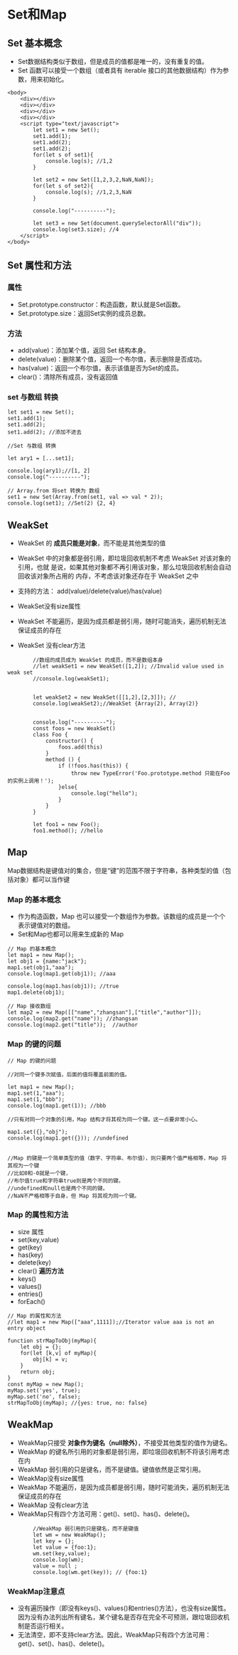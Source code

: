 # Set和Map

## Set 基本概念
* Set数据结构类似于数组，但是成员的值都是唯一的，没有重复的值。
* Set 函数可以接受一个数组（或者具有 iterable 接口的其他数据结构）作为参数，用来初始化。

```
<body>
    <div></div>
    <div></div>
    <div></div>
    <div></div>
    <script type="text/javascript">
        let set1 = new Set();
        set1.add(1);
        set1.add(2);
        set1.add(2);
        for(let s of set1){
            console.log(s); //1,2
        }

        let set2 = new Set([1,2,3,2,NaN,NaN]);
        for(let s of set2){
            console.log(s); //1,2,3,NaN
        }

        console.log("----------");

        let set3 = new Set(document.querySelectorAll("div"));
        console.log(set3.size); //4
    </script>
</body>
```

## Set 属性和方法
### 属性
* Set.prototype.constructor：构造函数，默认就是Set函数。
* Set.prototype.size：返回Set实例的成员总数。
 
### 方法
* add(value)：添加某个值，返回 Set 结构本身。
* delete(value)：删除某个值，返回一个布尔值，表示删除是否成功。
* has(value)：返回一个布尔值，表示该值是否为Set的成员。
* clear()：清除所有成员，没有返回值

### set 与数组 转换
```
let set1 = new Set();
set1.add(1);
set1.add(2);
set1.add(2); //添加不进去

//Set 与数组 转换

let ary1 = [...set1];
 
console.log(ary1);//[1, 2]
console.log("----------");

// Array.from 将set 转换为 数组
set1 = new Set(Array.from(set1, val => val * 2));
console.log(set1); //Set(2) {2, 4}
```

## WeakSet
* WeakSet 的 __成员只能是对象__，而不能是其他类型的值
* WeakSet 中的对象都是弱引用，即垃圾回收机制不考虑 WeakSet 对该对象的引用，也就
  是说，如果其他对象都不再引用该对象，那么垃圾回收机制会自动回收该对象所占用的
  内存，不考虑该对象还存在于 WeakSet 之中

* 支持的方法： add(value)/delete(value)/has(value)
* WeakSet没有size属性   
* WeakSet 不能遍历，是因为成员都是弱引用，随时可能消失，遍历机制无法保证成员的存在
* WeakSet 没有clear方法

```
        //数组的成员成为 WeakSet 的成员，而不是数组本身
        //let weakSet1 = new WeakSet([1,2]); //Invalid value used in weak set
        //console.log(weakSet1);


        let weakSet2 = new WeakSet([[1,2],[2,3]]); // 
        console.log(weakSet2);//WeakSet {Array(2), Array(2)}


        console.log("----------");
        const foos = new WeakSet()
        class Foo {
            constructor() {
                foos.add(this)
            }
            method () {
                if (!foos.has(this)) {
                    throw new TypeError('Foo.prototype.method 只能在Foo的实例上调用！');
                }else{
                    console.log("hello");
                }
            }
        }

        let foo1 = new Foo();
        foo1.method(); //hello
```

## Map

Map数据结构是键值对的集合，但是“键”的范围不限于字符串，各种类型的值（包括对象）都可以当作键

### Map 的基本概念
- 作为构造函数，Map 也可以接受一个数组作为参数。该数组的成员是一个个表示键值对的数组。
- Set和Map也都可以用来生成新的 Map

```
// Map 的基本概念
let map1 = new Map();
let obj1 = {name:"jack"};
map1.set(obj1,"aaa");
console.log(map1.get(obj1)); //aaa

console.log(map1.has(obj1)); //true
map1.delete(obj1);

// Map 接收数组
let map2 = new Map([["name","zhangsan"],["title","author"]]);
console.log(map2.get("name")); //zhangsan
console.log(map2.get("title"));  //author
```

### Map 的键的问题

```
// Map 的键的问题

//对同一个键多次赋值，后面的值将覆盖前面的值。

let map1 = new Map();
map1.set(1,"aaa");
map1.set(1,"bbb");
console.log(map1.get(1)); //bbb

//只有对同一个对象的引用，Map 结构才将其视为同一个键。这一点要非常小心。

map1.set({},"obj");
console.log(map1.get({})); //undefined


//Map 的键是一个简单类型的值（数字、字符串、布尔值），则只要两个值严格相等，Map 将其视为一个键
//比如0和-0就是一个键，
//布尔值true和字符串true则是两个不同的键。
//undefined和null也是两个不同的键。
//NaN不严格相等于自身，但 Map 将其视为同一个键。

```

### Map 的属性和方法
* size 属性 
* set(key,value)
* get(key)
* has(key)
* delete(key)
* clear()
__遍历方法__
* keys()
* values()
* entries()
* forEach()

```
// Map 的属性和方法
//let map1 = new Map(["aaa",1111]);//Iterator value aaa is not an entry object

function strMapToObj(myMap){
    let obj = {};
    for(let [k,v] of myMap){
        obj[k] = v;
    }
    return obj;
}
const myMap = new Map();
myMap.set('yes', true);
myMap.set('no', false);
strMapToObj(myMap); //{yes: true, no: false}

```

## WeakMap

* WeakMap只接受 __对象作为键名（null除外）__，不接受其他类型的值作为键名。
* WeakMap 的键名所引用的对象都是弱引用，即垃圾回收机制不将该引用考虑在内
* WeakMap 弱引用的只是键名，而不是键值。键值依然是正常引用。
* WeakMap没有size属性   
* WeakMap 不能遍历，是因为成员都是弱引用，随时可能消失，遍历机制无法保证成员的存在
* WeakMap 没有clear方法
* WeakMap只有四个方法可用：get()、set()、has()、delete()。

```
        //WeakMap 弱引用的只是键名，而不是键值
        let wm = new WeakMap();
        let key = {};
        let value = {foo:1};
        wm.set(key,value);
        console.log(wm);
        value = null ;
        console.log(wm.get(key)); // {foo:1}
```

### WeakMap注意点
- 没有遍历操作（即没有keys()、values()和entries()方法），也没有size属性。因为没有办法列出所有键名，某个键名是否存在完全不可预测，跟垃圾回收机制是否运行相关。
- 无法清空，即不支持clear方法。因此，WeakMap只有四个方法可用：get()、set()、has()、delete()。
